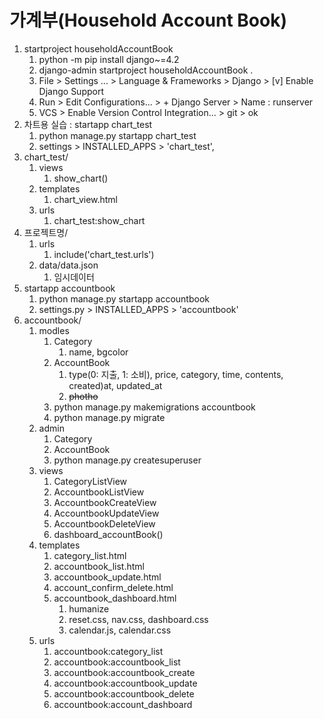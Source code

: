 # 가계부(Household Account Book)
1. startproject householdAccountBook
   1. python -m pip install django~=4.2
   2. django-admin startproject householdAccountBook . 
   3. File > Settings ... > Language & Frameworks > Django > [v] Enable Django Support
   4. Run > Edit Configurations... > + Django Server > Name : runserver
   5. VCS > Enable Version Control Integration... > git > ok 
2. 차트용 실습 : startapp chart_test
   1. python manage.py startapp chart_test
   2. settings > INSTALLED_APPS > 'chart_test', 
3. chart_test/
   1. views
      1. show_chart()
   2. templates
      1. chart_view.html
   3. urls
      1. chart_test:show_chart
4. 프로젝트명/
   1. urls
      1. include('chart_test.urls')
   2. data/data.json
      1. 임시데이터
5. startapp accountbook
   1. python manage.py startapp accountbook
   2. settings.py > INSTALLED_APPS > 'accountbook'
6. accountbook/
   1. modles
      1. Category
         1. name, bgcolor
      2. AccountBook
         1. type(0: 지출, 1: 소비), price, category, time, contents, created)at, updated_at
         2. ~~photho~~
      3. python manage.py makemigrations accountbook
      4. python manage.py migrate
   2. admin
      1. Category
      2. AccountBook
      3. python manage.py createsuperuser
   3. views
      1. CategoryListView
      2. AccountbookListView
      3. AccountbookCreateView
      4. AccountbookUpdateView
      5. AccountbookDeleteView
      6. dashboard_accountBook()
   4. templates
      1. category_list.html
      2. accountbook_list.html
      3. accountbook_update.html
      4. account_confirm_delete.html
      5. accountbook_dashboard.html
         1. humanize
         2. reset.css, nav.css, dashboard.css
         3. calendar.js, calendar.css
   5. urls 
      1. accountbook:category_list
      2. accountbook:accountbook_list
      3. accountbook:accountbook_create
      4. accountbook:accountbook_update
      5. accountbook:accountbook_delete
      6. accountbook:account_dashboard
